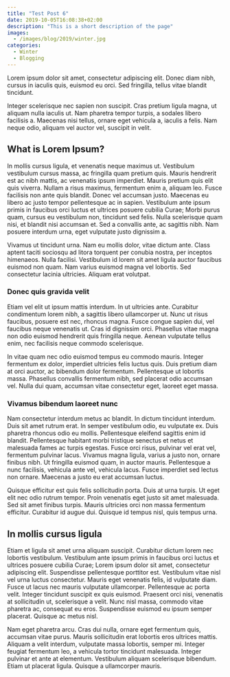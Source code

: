 ```yaml
---
title: "Test Post 6"
date: 2019-10-05T16:08:38+02:00
description: "This is a short description of the page"
images:
  - /images/blog/2019/winter.jpg
categories:
  - Winter
  - Blogging
---
```


Lorem ipsum dolor sit amet, consectetur adipiscing elit. Donec diam nibh, cursus in iaculis quis, euismod eu orci. Sed fringilla, tellus vitae blandit tincidunt.

Integer scelerisque nec sapien non suscipit. Cras pretium ligula magna, ut aliquam nulla iaculis ut. Nam pharetra tempor turpis, a sodales libero facilisis a. Maecenas nisi tellus, ornare eget vehicula a, iaculis a felis. Nam neque odio, aliquam vel auctor vel, suscipit in velit.

<!--more-->

## What is Lorem Ipsum?
In mollis cursus ligula, et venenatis neque maximus ut. Vestibulum vestibulum cursus massa, ac fringilla quam pretium quis. Mauris hendrerit est ac nibh mattis, ac venenatis ipsum imperdiet. Mauris pretium quis elit quis viverra. Nullam a risus maximus, fermentum enim a, aliquam leo. Fusce facilisis non ante quis blandit. Donec vel accumsan justo. Maecenas eu libero ac justo tempor pellentesque ac in sapien. Vestibulum ante ipsum primis in faucibus orci luctus et ultrices posuere cubilia Curae; Morbi purus quam, cursus eu vestibulum non, tincidunt sed felis. Nulla scelerisque quam nisi, et blandit nisi accumsan et. Sed a convallis ante, ac sagittis nibh. Nam posuere interdum urna, eget vulputate justo dignissim a.

Vivamus ut tincidunt urna. Nam eu mollis dolor, vitae dictum ante. Class aptent taciti sociosqu ad litora torquent per conubia nostra, per inceptos himenaeos. Nulla facilisi. Vestibulum id lorem sit amet ligula auctor faucibus euismod non quam. Nam varius euismod magna vel lobortis. Sed consectetur lacinia ultricies. Aliquam erat volutpat. 

### Donec quis gravida velit
Etiam vel elit ut ipsum mattis interdum. In ut ultricies ante. Curabitur condimentum lorem nibh, a sagittis libero ullamcorper ut. Nunc ut risus faucibus, posuere est nec, rhoncus magna. Fusce congue sapien dui, vel faucibus neque venenatis ut. Cras id dignissim orci. Phasellus vitae magna non odio euismod hendrerit quis fringilla neque. Aenean vulputate tellus enim, nec facilisis neque commodo scelerisque. 

In vitae quam nec odio euismod tempus eu commodo mauris. Integer fermentum ex dolor, imperdiet ultricies felis luctus quis. Duis pretium diam at orci auctor, ac bibendum dolor fermentum. Pellentesque ut lobortis massa. Phasellus convallis fermentum nibh, sed placerat odio accumsan vel. Nulla dui quam, accumsan vitae consectetur eget, laoreet eget massa. 

### Vivamus bibendum laoreet nunc
Nam consectetur interdum metus ac blandit. In dictum tincidunt interdum. Duis sit amet rutrum erat. In semper vestibulum odio, eu vulputate ex. Duis pharetra rhoncus odio eu mollis. Pellentesque eleifend sagittis enim id blandit. Pellentesque habitant morbi tristique senectus et netus et malesuada fames ac turpis egestas. Fusce orci risus, pulvinar vel erat vel, fermentum pulvinar lacus. Vivamus magna ligula, varius a justo non, ornare finibus nibh. Ut fringilla euismod quam, in auctor mauris. Pellentesque a nunc facilisis, vehicula ante vel, vehicula lacus. Fusce imperdiet sed lectus non ornare. Maecenas a justo eu erat accumsan luctus.

Quisque efficitur est quis felis sollicitudin porta. Duis at urna turpis. Ut eget elit nec odio rutrum tempor. Proin venenatis eget justo sit amet malesuada. Sed sit amet finibus turpis. Mauris ultricies orci non massa fermentum efficitur. Curabitur id augue dui. Quisque id tempus nisl, quis tempus urna. 

## In mollis cursus ligula
Etiam et ligula sit amet urna aliquam suscipit. Curabitur dictum lorem nec lobortis vestibulum. Vestibulum ante ipsum primis in faucibus orci luctus et ultrices posuere cubilia Curae; Lorem ipsum dolor sit amet, consectetur adipiscing elit. Suspendisse pellentesque porttitor est. Vestibulum vitae nisl vel urna luctus consectetur. Mauris eget venenatis felis, id vulputate diam. Fusce ut lacus nec mauris vulputate ullamcorper. Pellentesque ac porta velit. Integer tincidunt suscipit ex quis euismod. Praesent orci nisi, venenatis at sollicitudin ut, scelerisque a velit. Nunc nisl massa, commodo vitae pharetra ac, consequat eu eros. Suspendisse euismod eu ipsum semper placerat. Quisque ac metus nisl. 

Nam eget pharetra arcu. Cras dui nulla, ornare eget fermentum quis, accumsan vitae purus. Mauris sollicitudin erat lobortis eros ultrices mattis. Aliquam a velit interdum, vulputate massa lobortis, semper mi. Integer feugiat fermentum leo, a vehicula tortor tincidunt malesuada. Integer pulvinar et ante at elementum. Vestibulum aliquam scelerisque bibendum. Etiam ut placerat ligula. Quisque a ullamcorper mauris. 
